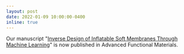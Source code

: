 ```yaml
---
layout: post
date: 2022-01-09 10:00:00-0400
inline: true
---
```


Our manuscript "<a href="https://onlinelibrary.wiley.com/doi/full/10.1002/adfm.202111610">Inverse Design of Inflatable Soft Membranes Through Machine Learning</a>" is now published in Advanced Functional Materials.
